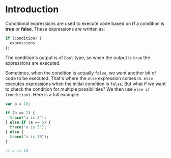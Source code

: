 # Introduction

Conditional expressions are used to execute code based on **if** a condition is **true** or **false**. These expressions are written as:

```haxe
if (condition) {
  expressions
};
```

The condition's output is of `Bool` type, so when the output is `true` the expressions are executed.

Sometimes, when the condition is actually `false`, we want another bit of code to be executed. That's where the `else` expression comes in. `else` executes expressions when the initial condition is `false`. But what if we want to check the condition for multiple possibilities? We then use `else if (condition)`. Here is a full example:

```haxe
var a = 10;

if (a == 2) {
  trace("a is 2");
} else if (a == 5) {
  trace("a is 5");
} else {
  trace("a is 10");
}

// a is 10
```
